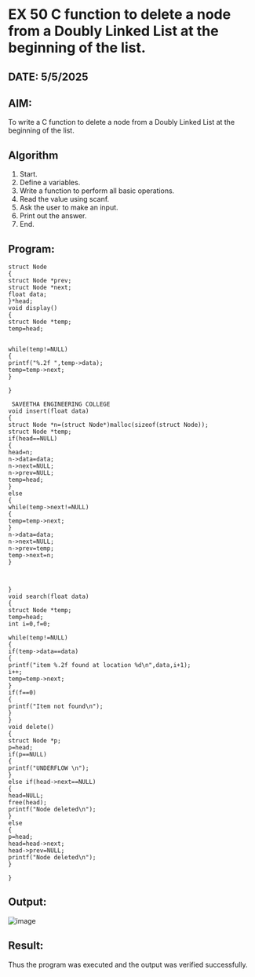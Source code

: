 # EX 50 C function to delete a node from a Doubly Linked List at the beginning of the list.
## DATE: 5/5/2025
## AIM:
To write a C function to delete a node from a Doubly Linked List at the beginning of the list.

## Algorithm
1. Start. 
2. Define a variables. 
3. Write a function to perform all basic operations. 
4. Read the value using scanf. 
5. Ask the user to make an input. 
6. Print out the answer. 
7. End.   

## Program:
```
struct Node 
{ 
struct Node *prev; 
struct Node *next; 
float data; 
}*head; 
void display() 
{ 
struct Node *temp; 
temp=head; 
 
 
while(temp!=NULL) 
{ 
printf("%.2f ",temp->data); 
temp=temp->next; 
} 
 
} 
 
 SAVEETHA ENGINEERING COLLEGE  
void insert(float data) 
{ 
struct Node *n=(struct Node*)malloc(sizeof(struct Node)); 
struct Node *temp; 
if(head==NULL) 
{ 
head=n; 
n->data=data; 
n->next=NULL; 
n->prev=NULL; 
temp=head; 
} 
else 
{ 
while(temp->next!=NULL) 
{ 
temp=temp->next; 
} 
n->data=data; 
n->next=NULL; 
n->prev=temp; 
temp->next=n; 
} 
 
 
 
} 
void search(float data) 
{ 
struct Node *temp; 
temp=head; 
int i=0,f=0; 
 
while(temp!=NULL) 
{ 
if(temp->data==data) 
{ 
printf("item %.2f found at location %d\n",data,i+1);  
i++; 
temp=temp->next; 
} 
if(f==0) 
{ 
printf("Item not found\n"); 
} 
} 
void delete() 
{ 
struct Node *p; 
p=head; 
if(p==NULL) 
{ 
printf("UNDERFLOW \n"); 
} 
else if(head->next==NULL) 
{ 
head=NULL; 
free(head); 
printf("Node deleted\n"); 
} 
else 
{ 
p=head; 
head=head->next; 
head->prev=NULL; 
printf("Node deleted\n"); 
} 
 
}
```

## Output:
![image](https://github.com/user-attachments/assets/e63aa586-95f6-48e5-b8d4-345478b03299)

## Result:
Thus the program was executed and the output was verified successfully.
